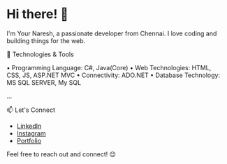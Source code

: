 # Hi there! 👋

I'm Your Naresh, a passionate developer from Chennai. I love coding and building things for the web.

🔧 Technologies & Tools

•	Programming Language: C#, Java(Core)
•	Web Technologies: HTML, CSS, JS, ASP.NET MVC
•	Connectivity: ADO.NET
•	Database Technology: MS SQL SERVER, My SQL

...

📫 Let's Connect

- [LinkedIn](https://www.linkedin.com/in/naresh228/)
- [Instagram](https://www.instagram.com/_p.naresh_/)
- [Portfolio](https://nareshportfolio22.000webhostapp.com/index.html)

Feel free to reach out and connect! 😊
